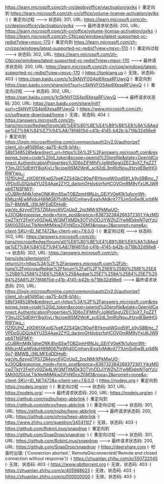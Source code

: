 https://learn.microsoft.com/zh-cn/deployoffice/vlactivation/gvlks (· 重定向到 https://learn.microsoft.com/zh-cn/office/volume-license-activation/gvlks ·)
(· 重定向过程 ---> 状态码: 301, URL: https://learn.microsoft.com/zh-cn/deployoffice/vlactivation/gvlks ---> 最终请求状态码: 200, URL: https://learn.microsoft.com/zh-cn/office/volume-license-activation/gvlks ·)
https://learn.microsoft.com/zh-CN/cpp/windows/latest-supported-vc-redist?view=msvc-170 (· 重定向到 https://learn.microsoft.com/zh-cn/cpp/windows/latest-supported-vc-redist?view=msvc-170 ·)
(· 重定向过程 ---> 状态码: 302, URL: https://learn.microsoft.com/zh-CN/cpp/windows/latest-supported-vc-redist?view=msvc-170 ---> 最终请求状态码: 200, URL: https://learn.microsoft.com/zh-cn/cpp/windows/latest-supported-vc-redist?view=msvc-170 ·)
https://tonkiang.us (· 无效，状态码: 403 ·)
https://pan.baidu.com/s/1cSkNVFOS4pi6XesaRFUwyQ (· 重定向到 https://pan.baidu.com/share/init?surl=cSkNVFOS4pi6XesaRFUwyQ ·)
(· 重定向过程 ---> 状态码: 302, URL: https://pan.baidu.com/s/1cSkNVFOS4pi6XesaRFUwyQ ---> 最终请求状态码: 200, URL: https://pan.baidu.com/share/init?surl=cSkNVFOS4pi6XesaRFUwyQ ·)
https://www.microsoft.com/zh-cn/software-download/home (· 无效，状态码: 404 ·)
https://answers.microsoft.com/zh-hans/microsoftedge/forum/all/%E6%80%8E%E4%B9%88%E6%8A%8Aedge%E7%9A%84%E7%94%A8/78f4615d-c41b-4145-b42b-b718b32d98e8 (· 重定向到 https://login.microsoftonline.com/common/oauth2/v2.0/authorize?client_id=a81d90ac-aa75-4cf8-b14c-58bf348528fe&redirect_uri=https%3A%2F%2Fanswers.microsoft.com&response_type=code%20id_token&scope=openid%20profile&state=OpenIdConnect.AuthenticationProperties%3D6oZiFMIhFrJgWd5pgUZEC3oX7_FqZZTY3mJ2C5dEtHY8igXjvLr1kcioei9SM2WnK_sc62dL3mIRzNouJHzydEBetHOjRWYwu_-l1ZfDUHZ_zIXD6fXKxdS7oeKZZS4QkC90wFBYkmqlWGod591_k9ySBBmc_7VPDoSUDQzk4YU2S4Aae2ZYO_darbmOHdvbzrfqHCOVOmRM9yYxUKJWRpb6TNSFMiY-uOJBRmM4k1gheONK4hnS5wTOBZpmH9NJo_GEiYV0eKfk1ufonriWt-KMszrAEwMVduHWMG67fxWh40CmhwyjEea1yMdkrit771UmSn6w9Lsrb6N0o7-BMWB_i39LMFEdDDHgB-ygcVo_6zyvdTPS7ZR4ovc6VCnUp2_2ncNMrXPkMwUO-kJ3OQ&response_mode=form_post&nonce=638732384266372301.YjkzMDcwZTktY2FmYy00Zjk4LWI3MTItMDk3OTVhODJiYWZhZjYwMDdmNTgtYzU5Mi00ZGUxLTlkNmMtMjkwZjFhNDcxZGM3&nopa=2&prompt=none&x-client-SKU=ID_NET472&x-client-ver=7.6.0.0 ·)
(· 重定向过程 ---> 状态码: 302, URL: https://answers.microsoft.com/zh-hans/microsoftedge/forum/all/%E6%80%8E%E4%B9%88%E6%8A%8Aedge%E7%9A%84%E7%94%A8/78f4615d-c41b-4145-b42b-b718b32d98e8 ---> 状态码: 302, URL: https://answers.microsoft.com/zh-hans/site/silentsignin?returnUrl=https%3A%2F%2Fanswers.microsoft.com%2Fzh-hans%2Fmicrosoftedge%2Fforum%2Fall%2F%25E6%2580%258E%25E4%25B9%2588%25E6%258A%258Aedge%25E7%259A%2584%25E7%2594%25A8%2F78f4615d-c41b-4145-b42b-b718b32d98e8 ---> 最终请求状态码: 200, URL: https://login.microsoftonline.com/common/oauth2/v2.0/authorize?client_id=a81d90ac-aa75-4cf8-b14c-58bf348528fe&redirect_uri=https%3A%2F%2Fanswers.microsoft.com&response_type=code%20id_token&scope=openid%20profile&state=OpenIdConnect.AuthenticationProperties%3D6oZiFMIhFrJgWd5pgUZEC3oX7_FqZZTY3mJ2C5dEtHY8igXjvLr1kcioei9SM2WnK_sc62dL3mIRzNouJHzydEBetHOjRWYwu_-l1ZfDUHZ_zIXD6fXKxdS7oeKZZS4QkC90wFBYkmqlWGod591_k9ySBBmc_7VPDoSUDQzk4YU2S4Aae2ZYO_darbmOHdvbzrfqHCOVOmRM9yYxUKJWRpb6TNSFMiY-uOJBRmM4k1gheONK4hnS5wTOBZpmH9NJo_GEiYV0eKfk1ufonriWt-KMszrAEwMVduHWMG67fxWh40CmhwyjEea1yMdkrit771UmSn6w9Lsrb6N0o7-BMWB_i39LMFEdDDHgB-ygcVo_6zyvdTPS7ZR4ovc6VCnUp2_2ncNMrXPkMwUO-kJ3OQ&response_mode=form_post&nonce=638732384266372301.YjkzMDcwZTktY2FmYy00Zjk4LWI3MTItMDk3OTVhODJiYWZhZjYwMDdmNTgtYzU5Mi00ZGUxLTlkNmMtMjkwZjFhNDcxZGM3&nopa=2&prompt=none&x-client-SKU=ID_NET472&x-client-ver=7.6.0.0 ·)
https://nodejs.org (· 重定向到 https://nodejs.org/en ·)
(· 重定向过程 ---> 状态码: 307, URL: https://nodejs.org/ ---> 最终请求状态码: 200, URL: https://nodejs.org/en ·)
https://github.com/rozbo/hexo-abbrlink (· 重定向到 https://github.com/ohroy/hexo-abbrlink ·)
(· 重定向过程 ---> 状态码: 301, URL: https://github.com/rozbo/hexo-abbrlink ---> 最终请求状态码: 200, URL: https://github.com/ohroy/hexo-abbrlink ·)
https://www.zhihu.com/question/34541107 (· 无效，状态码: 403 ·)
https://github.com/RobinLinus/snapdrop (· 重定向到 https://github.com/SnapDrop/snapdrop ·)
(· 重定向过程 ---> 状态码: 301, URL: https://github.com/RobinLinus/snapdrop ---> 最终请求状态码: 200, URL: https://github.com/SnapDrop/snapdrop ·)
https://deershare.com (· 检查时出错: ('Connection aborted.', RemoteDisconnected('Remote end closed connection without response')) ·)
https://zhuanlan.zhihu.com/p/550722045 (· 无效，状态码: 403 ·)
https://www.qbittorrent.org (· 无效，状态码: 403 ·)
https://zhuanlan.zhihu.com/p/405968623 (· 无效，状态码: 403 ·)
https://zhuanlan.zhihu.com/p/000000000 (· 无效，状态码: 403 ·)
